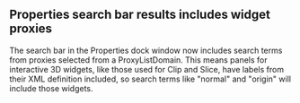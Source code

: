 ## Properties search bar results includes widget proxies

The search bar in the Properties dock window now includes search terms
from proxies selected from a ProxyListDomain. This means panels for
interactive 3D widgets, like those used for Clip and Slice, have labels
from their XML definition included, so search terms like "normal" and
"origin" will include those widgets.
